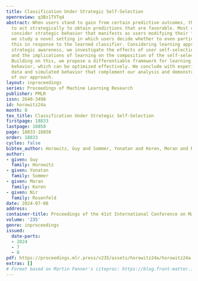 ```yaml
---
title: Classification Under Strategic Self-Selection
openreview: q3Bz1TVTq4
abstract: When users stand to gain from certain predictive outcomes, they are prone
  to act strategically to obtain predictions that are favorable. Most current works
  consider strategic behavior that manifests as users modifying their features; instead,
  we study a novel setting in which users decide whether to even participate (or not),
  this in response to the learned classifier. Considering learning approaches of increasing
  strategic awareness, we investigate the effects of user self-selection on learning,
  and the implications of learning on the composition of the self-selected population.
  Building on this, we propose a differentiable framework for learning under self-selective
  behavior, which can be optimized effectively. We conclude with experiments on real
  data and simulated behavior that complement our analysis and demonstrate the utility
  of our approach.
layout: inproceedings
series: Proceedings of Machine Learning Research
publisher: PMLR
issn: 2640-3498
id: horowitz24a
month: 0
tex_title: Classification Under Strategic Self-Selection
firstpage: 18833
lastpage: 18858
page: 18833-18858
order: 18833
cycles: false
bibtex_author: Horowitz, Guy and Sommer, Yonatan and Koren, Moran and Rosenfeld, Nir
author:
- given: Guy
  family: Horowitz
- given: Yonatan
  family: Sommer
- given: Moran
  family: Koren
- given: Nir
  family: Rosenfeld
date: 2024-07-08
address:
container-title: Proceedings of the 41st International Conference on Machine Learning
volume: '235'
genre: inproceedings
issued:
  date-parts:
  - 2024
  - 7
  - 8
pdf: https://proceedings.mlr.press/v235/assets/horowitz24a/horowitz24a.pdf
extras: []
# Format based on Martin Fenner's citeproc: https://blog.front-matter.io/posts/citeproc-yaml-for-bibliographies/
---
```


